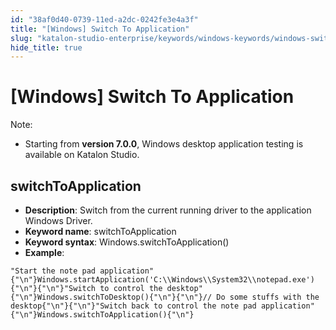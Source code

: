 ```yaml
---
id: "38af0d40-0739-11ed-a2dc-0242fe3e4a3f"
title: "[Windows] Switch To Application"
slug: "katalon-studio-enterprise/keywords/windows-keywords/windows-switch-to-application"
hide_title: true
---
```


# <a id="id_0" class="anchor_top_offset"/><a id="ariaid-title1" class="anchor_top_offset"/>[Windows] Switch To Application

                        
<div xmlns="http://www.w3.org/1999/xhtml" className="note note note_note" id="id_0__id"><span className="note__title">Note:</span> 
  <ul className="ul"><li className="li">
      <p className="p">Starting from <strong className="ph b">version 7.0.0</strong>, Windows desktop application testing is available on Katalon Studio.</p>
    </li></ul>
</div>
        

## <a id="id_0__id_1" class="anchor_top_offset"/>switchToApplication

                        
<ul xmlns="http://www.w3.org/1999/xhtml" className="ul"><li className="li"> <strong className="ph b">Description</strong>: Switch from the current running driver to the application Windows Driver.</li><li className="li"> <strong className="ph b">Keyword name</strong>: switchToApplication</li><li className="li"> <strong className="ph b">Keyword syntax</strong>: Windows.switchToApplication()</li><li className="li"> <strong className="ph b">Example</strong>:</li></ul> 
            
<pre xmlns="http://www.w3.org/1999/xhtml" className="pre codeblock"><code>"Start the note pad application"{"\n"}Windows.startApplication('C:\\Windows\\System32\\notepad.exe'){"\n"}{"\n"}"Switch to control the desktop"{"\n"}Windows.switchToDesktop(){"\n"}{"\n"}// Do some stuffs with the desktop{"\n"}{"\n"}"Switch back to control the note pad application"{"\n"}Windows.switchToApplication(){"\n"}</code></pre> 
        
